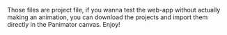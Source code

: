 Those files are project file, if you wanna test the web-app without actually making an animation, you can download the projects and import them directly in the Panimator canvas. Enjoy!